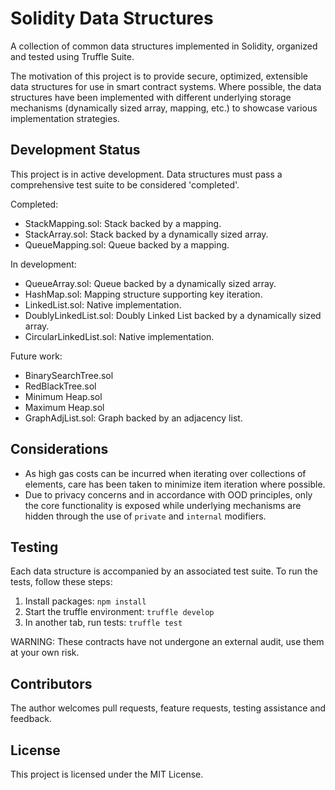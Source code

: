 # Solidity Data Structures

A collection of common data structures implemented in Solidity, organized and tested using Truffle Suite.

The motivation of this project is to provide secure, optimized, extensible data structures for use in smart contract systems. Where possible, the data structures have been implemented with different underlying storage mechanisms (dynamically sized array, mapping, etc.) to showcase various implementation strategies.

## Development Status

This project is in active development. Data structures must pass a comprehensive test suite to be considered 'completed'.

Completed:
- StackMapping.sol: Stack backed by a mapping.
- StackArray.sol: Stack backed by a dynamically sized array.
- QueueMapping.sol: Queue backed by a mapping.

In development:
- QueueArray.sol: Queue backed by a dynamically sized array.
- HashMap.sol: Mapping structure supporting key iteration.
- LinkedList.sol: Native implementation.
- DoublyLinkedList.sol: Doubly Linked List backed by a dynamically sized array.
- CircularLinkedList.sol: Native implementation.

Future work:
- BinarySearchTree.sol
- RedBlackTree.sol
- Minimum Heap.sol
- Maximum Heap.sol
- GraphAdjList.sol: Graph backed by an adjacency list.

## Considerations

- As high gas costs can be incurred when iterating over collections of elements, care has been taken to minimize item iteration where possible.
- Due to privacy concerns and in accordance with OOD principles, only the core functionality is exposed while underlying mechanisms are hidden through the use of `private` and `internal` modifiers.


## Testing

Each data structure is accompanied by an associated test suite. To run the tests, follow these steps:

1. Install packages: `npm install`
2. Start the truffle environment: `truffle develop`
3. In another tab, run tests: `truffle test`

WARNING: These contracts have not undergone an external audit, use them at your own risk.

## Contributors

The author welcomes pull requests, feature requests, testing assistance and feedback.

## License

This project is licensed under the MIT License.

